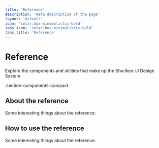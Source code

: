 ```yaml
---
title: 'Reference'
description: 'meta description of the page'
layout: 'default'
icon: 'solar:box-minimalistic-bold'
tabs.icon: 'solar:box-minimalistic-bold'
tabs.title: 'Reference'
---
```


# Reference

Explore the components and utilities that make up the Shuriken UI Design System.

:section-components-compact

## About the reference

Some interesting things about the reference:

## How to use the reference

Some interesting things about the reference:
